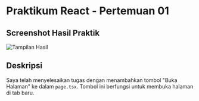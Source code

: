 # Praktikum React - Pertemuan 01  

## Screenshot Hasil Praktik  
![Tampilan Hasil](./screenshots/hasil-praktik.png)  

## Deskripsi  
Saya telah menyelesaikan tugas dengan menambahkan tombol "Buka Halaman" ke dalam `page.tsx`. Tombol ini berfungsi untuk membuka halaman di tab baru.   
